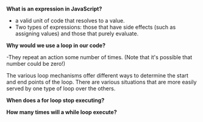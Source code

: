 **What is an expression in JavaScript?**
- a valid unit of code that resolves to a value.
- Two types of expressions: those that have side effects (such as assigning values) and those that purely evaluate.

**Why would we use a loop in our code?**

-They repeat an action some number of times. (Note that it's possible that number could be zero!)

The various loop mechanisms offer different ways to determine the start and end points of the loop. There are various situations that are more easily served by one type of loop over the others.

**When does a for loop stop executing?**

**How many times will a while loop execute?**
